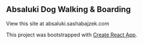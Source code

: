 ## Absaluki Dog Walking & Boarding

View this site at absaluki.sashabajzek.com

This project was bootstrapped with [Create React App](https://github.com/facebookincubator/create-react-app).
